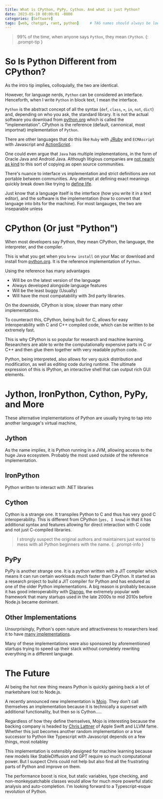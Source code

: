 ```yaml
---
title: What is CPython, PyPy, Cython. And what is just Python?
date: 2023-05-10 00:00:01 -0800
categories: [Software]
tags: [web, chatgpt, rant, python]     # TAG names should always be lowercase
---
```


> 99% of the time, when anyone says `Python`, they mean `CPython`.
{: .prompt-tip }

# So Is Python Different from CPython?

As the intro tip implies, colloquially, the two are identical. 

However, for language nerds, `Python` can be considered an interface. Henceforth, when I write `Python` in block text, I mean the interface.

`Python` is the abstract concept of all the syntax (`def`, `class`, `=`, `in`, `not`, `dict`) and, depending on who you ask, the standard library. It is not the actual software you download from [python.org](https://www.python.org/) which is called the "implementation". CPython is the reference (default, cannonical, most importnat) implementation of `Python`.

There are other languages that do this like `Ruby` with [JRuby](https://www.jruby.org/) and `ECMAscript` with Javascript and [ActionScript](https://helpx.adobe.com/animate/using/actionscript.html).

One could even argue that `Java` has multiple implementations, in the form of Oracle Java and Android Java. Although litigious companies are [not nearly as kind](https://en.wikipedia.org/wiki/Google_LLC_v._Oracle_America,_Inc.) to this sort of copying as open source communities. 

There's nuance to interface vs implementation and strict definitions are not portable between communities. Any attempt at defining exact meanings quickly break down like trying to [define life](https://en.wikipedia.org/wiki/Life#Definitions). 

Just know that a language itself is the interface (how you write it in a text editor), and the software is the implementation (how to convert that language into bits for the machine). For most langauges, the two are inseparable unless 

# CPython (Or just "Python")

When most developers say Python, they mean CPython, the language, the interpreter, and the compiler.

This is what you get when you `brew install` on your Mac or download and install from [python.org](https://www.python.org/). It is the reference implementation of `Python`. 

Using the reference has many advantages
* Will be on the latest version of the language
* Always developed alongside language features
* Will be the least buggy (Usually)
* Will have the most compatability with 3rd party libraries.

On the downside, CPython is slow, slower than many other implementations.

To counteract this, CPython, being built for C, allows for easy interoperability with C and C++ compiled code, which can be written to be extremely fast.

This is why CPython is so popular for research and machine learning. Researchers are able to write the computationally expensive parts in C or C++ and then glue them together with very readable python code. 

Python, being interpreted, also allows for very quick distribution and modification, as well as editing code during runtime. The ultimate expression of this is IPython, an interactive shell that can output rich GUI elements.

# Jython, IronPython, Cython, PyPy, and More

These alternative implementations of Python are usually trying to tap into another language's virtual machine,  

## Jython
As the name implies, it is Python running in a JVM, allowing access to the huge Java ecosystem. Probably the most used outside of the reference implementation.

## IronPython
Python written to interact with .NET libraries

## Cython
Cython is a strange one. It transpiles Python to C and thus has very good C interoperability. This is different from CPython (`yes, I know`) in that it has additional syntax and features allowing for direct interaction with C code and not just C-compiled libraries.

> I strongly suspect the original authors and maintainers just wanted to mess with all Python beginners with the name.
{: .prompt-info }

## PyPy

PyPy is another strange one. It is a python written with a JIT compiler which means it can run certain workloads much faster than CPython. It started as a research project to build a JIT compiler for Python and has endured as one of the older Python implementations. A big reason is probably because it has good interoperability with [Django](https://www.djangoproject.com/), the extremely popular web framework that many startups used in the late 2000s to mid 2010s before Node.js became dominant.

## Other Implementations

Unsurprisingly, Python's open nature and attractiveness to researchers lead it to have [many implementations](https://wiki.python.org/moin/PythonImplementations). 

Many of these implementations were also sponsored by aforementioned startups trying to speed up their stack without completely rewriting everything in a different language.

# The Future

AI being the hot new thing means Python is quickly gaining back a lot of marketshare lost to Node.js.

A recently announced new implementation is [Mojo](https://www.modular.com/mojo). They don't call themselves an implementation because it is technically a superset with additional functionality, but then so is Cython.....

Regardless of how they define themselves, Mojo is interesting because the backing company is headed by [Chris Lattner](https://en.wikipedia.org/wiki/Chris_Lattner) of Apple Swift and LLVM fame. Whether this just becomes another random implementation or a true successor to Python like Typescript with Javascript depends on a few things, most notabley 

This implementation is ostensibly designed for machine learning because new models like StableDiffusion and GPT require so much computational power. But I suspect Chris could not help but also find all the frustrating parts of Python and improve on them.

The performance boost is nice, but static variables, type checking, and non-monkeypatchable classes would allow for much more powerful static analysis and auto-completion. I'm looking forward to a Typescript-esque revolution of Python.

